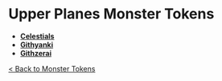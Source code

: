 # Upper Planes Monster Tokens
- **[Celestials](https://github.com/acodcha/DnD5e/tree/main/tokens/monsters/upper_planes/celestials)**
- **[Githyanki](https://github.com/acodcha/DnD5e/tree/main/tokens/monsters/upper_planes/githyanki)**
- **[Githzerai](https://github.com/acodcha/DnD5e/tree/main/tokens/monsters/upper_planes/githzerai)**

[< Back to Monster Tokens](../README.md#monster-tokens)
